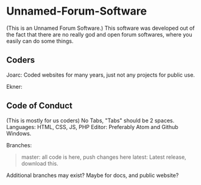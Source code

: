 # Unnamed-Forum-Software
(This is an Unnamed Forum Software.)
This software was developed out of the fact that there are no really god and open forum softwares, where you easily can do some things.

## Coders
Joarc: Coded websites for many years, just not any projects for public use.

Ekner:

## Code of Conduct
(This is mostly for us coders)
No Tabs, "Tabs" should be 2 spaces.
Languages: HTML, CSS, JS, PHP
Editor: Preferably Atom and Github Windows.

Branches:
> master: all code is here, push changes here
> latest: Latest release, download this.

Additional branches may exist? Maybe for docs, and public website?
